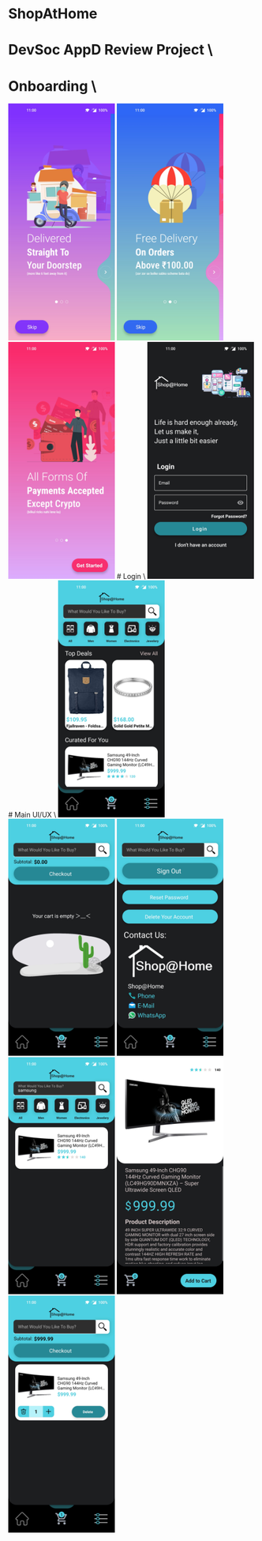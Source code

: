 # ShopAtHome
# DevSoc AppD Review Project \
# Onboarding \
<img src="https://github.com/BhavyaMehta2/ShopAtHome/blob/master/app/Screenshots/01.jpg" width="216" height="480">
<img src="https://github.com/BhavyaMehta2/ShopAtHome/blob/master/app/Screenshots/02.jpg" width="216" height="480">
<img src="https://github.com/BhavyaMehta2/ShopAtHome/blob/master/app/Screenshots/03.jpg" width="216" height="480">
# Login \
<img src="https://github.com/BhavyaMehta2/ShopAtHome/blob/master/app/Screenshots/04.jpg" width="216" height="480">
# Main UI/UX \
<img src="https://github.com/BhavyaMehta2/ShopAtHome/blob/master/app/Screenshots/05.jpg" width="216" height="480">
<img src="https://github.com/BhavyaMehta2/ShopAtHome/blob/master/app/Screenshots/06.jpg" width="216" height="480">
<img src="https://github.com/BhavyaMehta2/ShopAtHome/blob/master/app/Screenshots/07.jpg" width="216" height="480">
<img src="https://github.com/BhavyaMehta2/ShopAtHome/blob/master/app/Screenshots/08.jpg" width="216" height="480">
<img src="https://github.com/BhavyaMehta2/ShopAtHome/blob/master/app/Screenshots/09.jpg" width="216" height="480">
<img src="https://github.com/BhavyaMehta2/ShopAtHome/blob/master/app/Screenshots/10.jpg" width="216" height="480">
